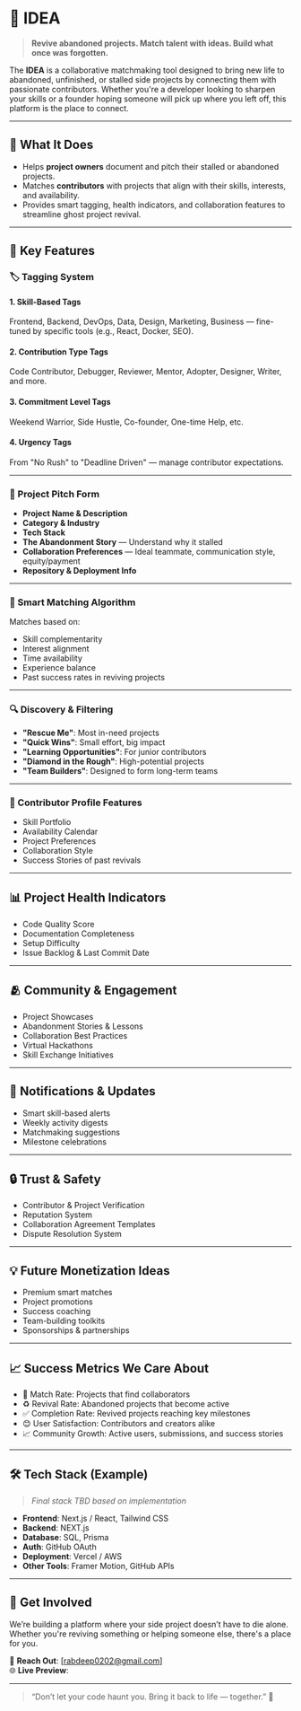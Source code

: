 

# 👻 IDEA

> **Revive abandoned projects. Match talent with ideas. Build what once was forgotten.**

The **IDEA** is a collaborative matchmaking tool designed to bring new life to abandoned, unfinished, or stalled side projects by connecting them with passionate contributors. Whether you're a developer looking to sharpen your skills or a founder hoping someone will pick up where you left off, this platform is the place to connect.

---

## 🚀 What It Does

- Helps **project owners** document and pitch their stalled or abandoned projects.
- Matches **contributors** with projects that align with their skills, interests, and availability.
- Provides smart tagging, health indicators, and collaboration features to streamline ghost project revival.

---

## 🌟 Key Features

### 🏷 Tagging System

#### 1. **Skill-Based Tags**
Frontend, Backend, DevOps, Data, Design, Marketing, Business — fine-tuned by specific tools (e.g., React, Docker, SEO).

#### 2. **Contribution Type Tags**
Code Contributor, Debugger, Reviewer, Mentor, Adopter, Designer, Writer, and more.

#### 3. **Commitment Level Tags**
Weekend Warrior, Side Hustle, Co-founder, One-time Help, etc.

#### 4. **Urgency Tags**
From "No Rush" to "Deadline Driven" — manage contributor expectations.

---

### 📄 Project Pitch Form

- **Project Name & Description**
- **Category & Industry**
- **Tech Stack**
- **The Abandonment Story** — Understand why it stalled
- **Collaboration Preferences** — Ideal teammate, communication style, equity/payment
- **Repository & Deployment Info**

---

### 🧠 Smart Matching Algorithm

Matches based on:
- Skill complementarity
- Interest alignment
- Time availability
- Experience balance
- Past success rates in reviving projects

---

### 🔍 Discovery & Filtering

- **"Rescue Me"**: Most in-need projects
- **"Quick Wins"**: Small effort, big impact
- **"Learning Opportunities"**: For junior contributors
- **"Diamond in the Rough"**: High-potential projects
- **"Team Builders"**: Designed to form long-term teams

---

### 👤 Contributor Profile Features

- Skill Portfolio
- Availability Calendar
- Project Preferences
- Collaboration Style
- Success Stories of past revivals

---

## 📊 Project Health Indicators

- Code Quality Score
- Documentation Completeness
- Setup Difficulty
- Issue Backlog & Last Commit Date

---

## 🫂 Community & Engagement

- Project Showcases
- Abandonment Stories & Lessons
- Collaboration Best Practices
- Virtual Hackathons
- Skill Exchange Initiatives

---

## 🔔 Notifications & Updates

- Smart skill-based alerts
- Weekly activity digests
- Matchmaking suggestions
- Milestone celebrations

---

## 🔒 Trust & Safety

- Contributor & Project Verification
- Reputation System
- Collaboration Agreement Templates
- Dispute Resolution System

---

## 💡 Future Monetization Ideas

- Premium smart matches
- Project promotions
- Success coaching
- Team-building toolkits
- Sponsorships & partnerships

---

## 📈 Success Metrics We Care About

- 🎯 Match Rate: Projects that find collaborators
- ♻️ Revival Rate: Abandoned projects that become active
- ✅ Completion Rate: Revived projects reaching key milestones
- 😊 User Satisfaction: Contributors and creators alike
- 📈 Community Growth: Active users, submissions, and success stories

---

## 🛠 Tech Stack (Example)

> *Final stack TBD based on implementation*

- **Frontend**: Next.js / React, Tailwind CSS
- **Backend**: NEXT.js
- **Database**: SQL, Prisma
- **Auth**: GitHub OAuth
- **Deployment**: Vercel / AWS
- **Other Tools**:  Framer Motion,  GitHub APIs

---

## 💬 Get Involved

We’re building a platform where your side project doesn’t have to die alone. Whether you're reviving something or helping someone else, there's a place for you.

📩 **Reach Out**: [rabdeep0202@gmail.com]  
🌐 **Live Preview**: []()

---

> “Don’t let your code haunt you. Bring it back to life — together.” 👻
